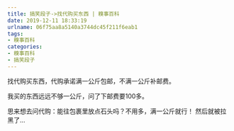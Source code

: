 ```yaml
---
title: 搞笑段子->找代购买东西 | 糗事百科
date: 2019-12-11 18:33:19
urlname: 06f75aa8a5140a3744dc45f211f6eab1
tags: 
- 糗事百科
categories:
- 糗事百科
- 搞笑段子
---
```

找代购买东西，代购承诺满一公斤包邮，不满一公斤补邮费。

我买的东西远远不够一公斤，问了下邮费要100多。

思来想去问代购：能往包裹里放点石头吗？不用多，满一公斤就行！    然后就被拉黑了…


